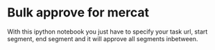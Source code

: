 # Bulk approve for mercat

With this ipython notebook you just have to specify your task url, start segment, end segment and it will approve all segments inbetween.
